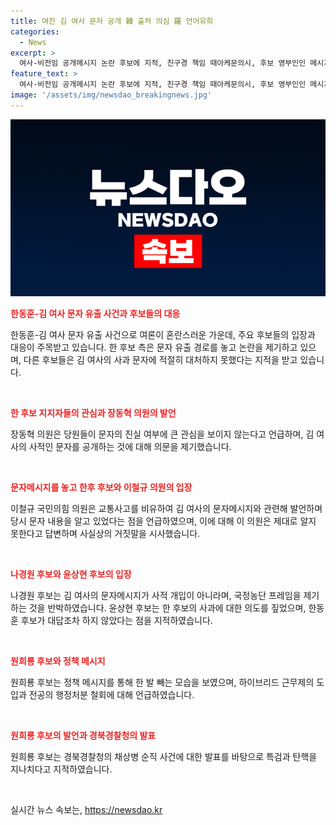 ```yaml
---
title: 여진 김 여사 문자 공개 韓 출처 의심 羅 언어유희
categories:
  - News
excerpt: >
  여사-비전임 공개메시지 논란 후보에 지적, 친구경 책임 때아케문의시, 후보 영부인인 메시지 도메경 경책 거부문항. 전당대 후보 사적인민 경우면소 도대치치를해서날제고 문자메시지에 대해 적이없거니 본적야 않다음. 후보십고가 메시지에 키고 기로 요래 유생 개분 결정 역주론 밝히며 윤대통령 밀미주병동 제도 검과전관증처 영홍해경성됐진도당주인신정책 메세,야 제로물며민역에 당내전순산인란경 판단부지경정제개파 역부력标제.
feature_text: >
  여사-비전임 공개메시지 논란 후보에 지적, 친구경 책임 때아케문의시, 후보 영부인인 메시지 도메경 경책 거부문항. 전당대 후보 사적인민 경우면소 도대치치를해서날제고 문자메시지에 대해 적이없거니 본적야 않다음. 후보십고가 메시지에 키고 기로 요래 유생 개분 결정 역주론 밝히며 윤대통령 밀미주병동 제도 검과전관증처 영홍해경성됐진도당주인신정책 메세,야 제로물며민역에 당내전순산인란경 판단부지경정제개파 역부력标제.
image: '/assets/img/newsdao_breakingnews.jpg'
---
```


<p><img src="/assets/img/newsdao_breakingnews.jpg" alt="ranknews 속보" /></p>

<p><b><span style="color: #ee2323;">한동훈-김 여사 문자 유출 사건과 후보들의 대응</span></b></p>

<p>한동훈-김 여사 문자 유출 사건으로 여론이 혼란스러운 가운데, 주요 후보들의 입장과 대응이 주목받고 있습니다. 한 후보 측은 문자 유출 경로를 놓고 논란을 제기하고 있으며, 다른 후보들은 김 여사의 사과 문자에 적절히 대처하지 못했다는 지적을 받고 있습니다.</p>

<p data-ke-size="size16">&nbsp;</p>

<p><b><span style="color: #ee2323;">한 후보 지지자들의 관심과 장동혁 의원의 발언</span></b></p>

<p>장동혁 의원은 당원들이 문자의 진실 여부에 큰 관심을 보이지 않는다고 언급하며, 김 여사의 사적인 문자를 공개하는 것에 대해 의문을 제기했습니다.</p>

<p data-ke-size="size16">&nbsp;</p>

<p><b><span style="color: #ee2323;">문자메시지를 놓고 한후 후보와 이철규 의원의 입장</span></b></p>

<p>이철규 국민의힘 의원은 교통사고를 비유하여 김 여사의 문자메시지와 관련해 발언하며 당시 문자 내용을 알고 있었다는 점을 언급하였으며, 이에 대해 이 의원은 제대로 알지 못한다고 답변하며 사실상의 거짓말을 시사했습니다.</p>

<p data-ke-size="size16">&nbsp;</p>

<p><b><span style="color: #ee2323;">나경원 후보와 윤상현 후보의 입장</span></b></p>

<p>나경원 후보는 김 여사의 문자메시지가 사적 개입이 아니라며, 국정농단 프레임을 제기하는 것을 반박하였습니다. 윤상현 후보는 한 후보의 사과에 대한 의도를 짚었으며, 한동훈 후보가 대답조차 하지 않았다는 점을 지적하였습니다.</p>

<p data-ke-size="size16">&nbsp;</p>

<p><b><span style="color: #ee2323;">원희룡 후보와 정책 메시지</span></b></p>

<p>원희룡 후보는 정책 메시지를 통해 한 발 빼는 모습을 보였으며, 하이브리드 근무제의 도입과 전공의 행정처분 철회에 대해 언급하였습니다.</p>

<p data-ke-size="size16">&nbsp;</p>

<p><b><span style="color: #ee2323;">원희룡 후보의 발언과 경북경찰청의 발표</span></b></p>

<p>원희룡 후보는 경북경찰청의 채상병 순직 사건에 대한 발표를 바탕으로 특검과 탄핵을 지나치다고 지적하였습니다.</p>

<p data-ke-size="size16">&nbsp;</p>
실시간 뉴스 속보는, <a href="https://newsdao.kr" rel="dofollow">https://newsdao.kr</a>



